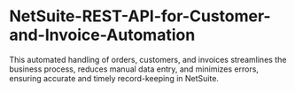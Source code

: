 # NetSuite-REST-API-for-Customer-and-Invoice-Automation
This automated handling of orders, customers, and invoices streamlines the business process, reduces manual data entry, and minimizes errors, ensuring accurate and timely record-keeping in NetSuite.
